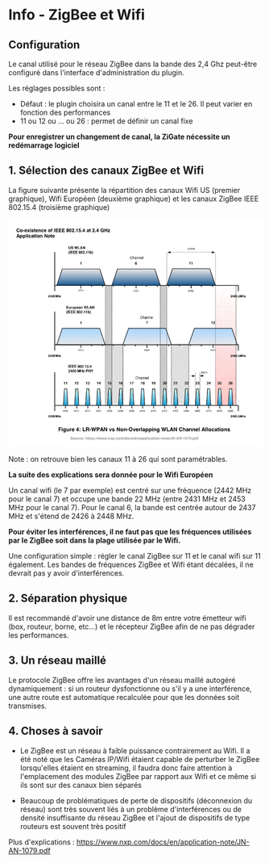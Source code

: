 # Info - ZigBee et Wifi

## Configuration

Le canal utilisé pour le réseau ZigBee dans la bande des 2,4 Ghz peut-être configuré dans l'interface d'administration du plugin.

Les réglages possibles sont :

- Défaut : le plugin choisira un canal entre le 11 et le 26. Il peut varier en fonction des performances
- 11 ou 12 ou ... ou 26 : permet de définir un canal fixe

**Pour enregistrer un changement de canal, la ZiGate nécessite un redémarrage logiciel**


## 1. Sélection des canaux ZigBee et Wifi

La figure suivante présente la répartition des canaux Wifi US (premier graphique), Wifi Européen (deuxième graphique) et les canaux ZigBee IEEE 802.15.4 (troisième graphique)

![Channel overlap](../Images/Channel-Allocations.png)

Note : on retrouve bien les canaux 11 à 26 qui sont paramétrables.

**La suite des explications sera donnée pour le Wifi Européen**

Un canal wifi (le 7 par exemple) est centré sur une fréquence (2442 MHz pour le canal 7) et occupe une bande 22 MHz (entre 2431 MHz et 2453 MHz pour le canal 7).
Pour le canal 6, la bande est centrée autour de 2437 MHz et s'étend de 2426 à 2448 MHz.

**Pour éviter les interférences, il ne faut pas que les fréquences utilisées par le ZigBee soit dans la plage utilisée par le Wifi.**

Une configuration simple : régler le canal ZigBee sur 11 et le canal wifi sur 11 également. Les bandes de fréquences ZigBee et Wifi étant décalées, il ne devrait pas y avoir d'interférences.

## 2. Séparation physique
Il est recommandé d'avoir une distance de 8m entre votre émetteur wifi (box, routeur, borne, etc...) et le récepteur ZigBee afin de ne pas dégrader les performances.

## 3. Un réseau maillé

Le protocole ZigBee offre les avantages d'un réseau maillé autogéré dynamiquement : si un routeur dysfonctionne ou s'il y a une interférence, une autre route est automatique recalculée pour que les données soit transmises.

## 4. Choses à savoir

* Le ZigBee est un réseau à faible puissance contrairement au Wifi.
Il a été noté que les Caméras IP/Wifi étaient capable de perturber le ZigBee lorsqu'elles étaient en streaming, il faudra donc faire attention à l'emplacement des modules ZigBee par rapport aux Wifi et ce même si ils sont sur des canaux bien séparés

* Beaucoup de problématiques de perte de dispositifs (déconnexion du réseau) sont très souvent liés à un problème d'interférences ou de densité insuffisante du réseau ZigBee et l'ajout de dispositifs de type routeurs est souvent très positif

Plus d'explications : https://www.nxp.com/docs/en/application-note/JN-AN-1079.pdf

